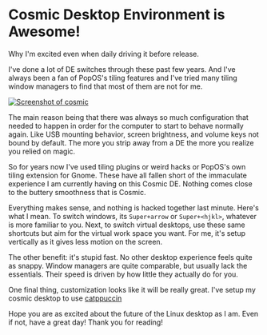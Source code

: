 <!-- 2024-07-24- -->

# Cosmic Desktop Environment is Awesome!

Why I'm excited even when daily driving it before release.

I've done a lot of DE switches through these past few years. And I've always
been a fan of PopOS's tiling features and I've tried many tiling window managers
to find that most of them are not for me.

[![Screenshot of cosmic](/assets/images/screenshots/nixos-cosmic-test.png)](/assets/images/screenshots/nixos-cosmic-test.png)

The main reason being that there was always so much configuration that needed to
happen in order for the computer to start to behave normally again. Like USB
mounting behavior, screen brightness, and volume keys not bound by default. The
more you strip away from a DE the more you realize you relied on magic.

So for years now I've used tiling plugins or weird hacks or PopOS's own tiling
extension for Gnome. These have all fallen short of the immaculate experience I
am currently having on this Cosmic DE. Nothing comes close to the buttery
smoothness that is Cosmic.

Everything makes sense, and nothing is hacked together last minute. Here's what
I mean. To switch windows, its `Super+arrow` or `Super+<hjkl>`, whatever is more
familiar to you. Next, to switch virtual desktops, use these same shortcuts but
aim for the virtual work space you want. For me, it's setup vertically as it
gives less motion on the screen.

The other benefit: it's stupid fast. No other desktop experience feels quite as
snappy. Window managers are quite comparable, but usually lack the essentials.
Their speed is driven by how little they actually do for you.

One final thing, customization looks like it will be really great. I've setup my
cosmic desktop to use [catppuccin](https://github.com/catppuccin/cosmic-desktop)

Hope you are as excited about the future of the Linux desktop as I am. Even if
not, have a great day! Thank you for reading!
